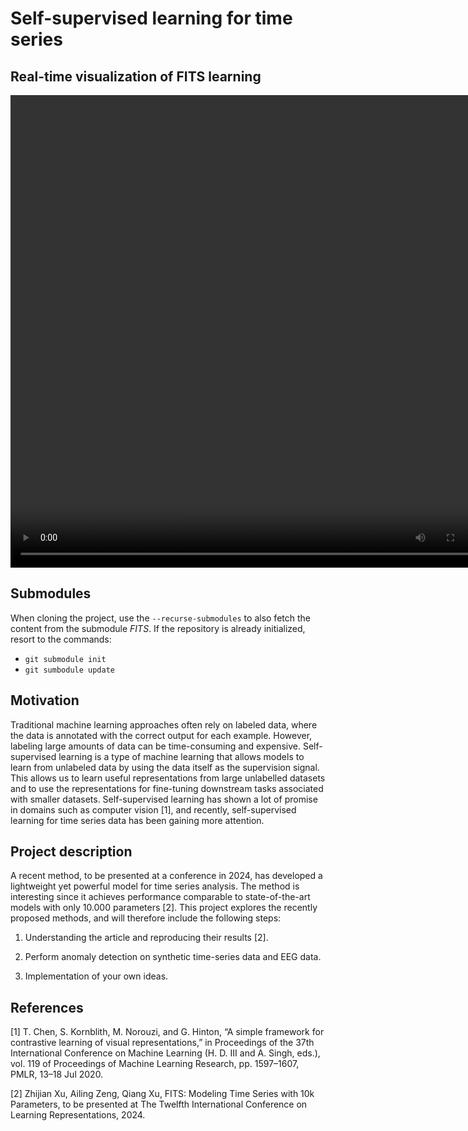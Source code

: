 # Self-supervised learning for time series

## Real-time visualization of FITS learning

<video src="NN_learning_visualization.mp4" width="776" height="756" controls>
  Your browser does not support the video tag.
</video>


## Submodules

When cloning the project, use the `--recurse-submodules` to also fetch the content from the submodule *FITS*. If the repository is already initialized, resort to the commands:  
- `git submodule init`
- `git sumbodule update`

## Motivation

Traditional machine learning approaches often rely on labeled data, where the data is annotated with the correct output for each example. However, labeling large amounts of data can be time-consuming and expensive. Self-supervised learning is a type of machine learning that allows models to learn from unlabeled data by using the data itself as the supervision signal. This allows us to learn useful representations from large unlabelled datasets and to use the representations for fine-tuning downstream tasks associated with smaller datasets.
Self-supervised learning has shown a lot of promise in domains such as computer vision [1], and recently, self-supervised learning for time series data has been gaining more attention.

## Project description

A recent method, to be presented at a conference in 2024, has developed a lightweight yet powerful model for time series analysis. The method is interesting since it achieves performance comparable to state-of-the-art models with only 10.000 parameters [2].
This project explores the recently proposed methods, and will therefore include the following steps:

1. Understanding the article and reproducing their results [2].

2. Perform anomaly detection on synthetic time-series data and EEG data.

3. Implementation of your own ideas.

## References

[1] T. Chen, S. Kornblith, M. Norouzi, and G. Hinton, “A simple framework for contrastive learning of visual representations,” in Proceedings of the 37th International Conference on Machine Learning (H. D. III and A. Singh, eds.), vol. 119 of Proceedings of Machine Learning Research, pp. 1597–1607, PMLR, 13–18 Jul 2020.

[2] Zhijian Xu, Ailing Zeng, Qiang Xu, FITS: Modeling Time Series with 10k Parameters, to be presented at The Twelfth International Conference on Learning Representations, 2024.
